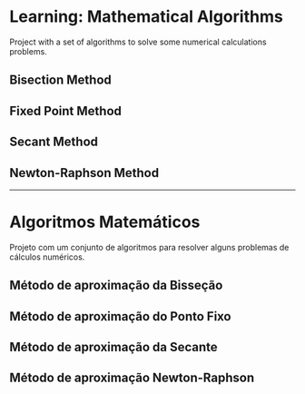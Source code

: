 # Learning: Mathematical Algorithms
Project with a set of algorithms to solve some numerical calculations problems.

## Bisection Method
## Fixed Point Method
## Secant Method
## Newton-Raphson Method

---

# Algoritmos Matemáticos
Projeto com um conjunto de algoritmos para resolver alguns problemas de cálculos numéricos.

## Método de aproximação da Bisseção
## Método de aproximação do Ponto Fixo
## Método de aproximação da Secante
## Método de aproximação Newton-Raphson
